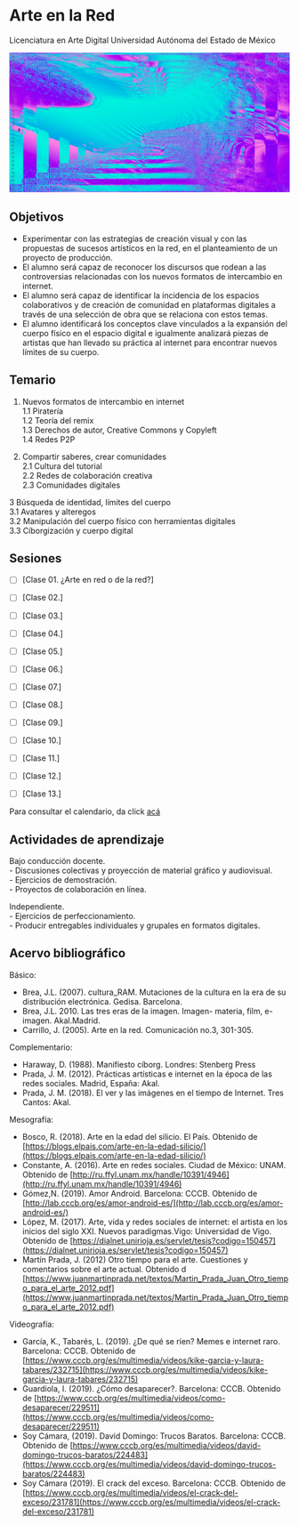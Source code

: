 # Arte en la Red
Licenciatura en Arte Digital 
Universidad Autónoma del Estado de México

![portada](https://github.com/MarianneTeixido/ABCDigital2021/blob/main/img/portada.png)

## Objetivos
- Experimentar con las estrategias de creación visual y con las propuestas de sucesos artísticos en
la red, en el planteamiento de un proyecto de producción.  
- El alumno será capaz de reconocer los discursos que rodean a las controversias
relacionadas con los nuevos formatos de intercambio en internet.  
- El alumno será capaz de identificar la incidencia de los espacios colaborativos y de
creación de comunidad en plataformas digitales a través de una selección de obra que se relaciona
con estos temas.   
- El alumno identificará los conceptos clave vinculados a la expansión del cuerpo físico
en el espacio digital e igualmente analizará piezas de artistas que han llevado su práctica al
internet para encontrar nuevos límites de su cuerpo.  
  
## Temario

1. Nuevos formatos de intercambio en internet  
1.1 Piratería  
1.2 Teoría del remix  
1.3 Derechos de autor, Creative Commons y Copyleft  
1.4 Redes P2P  

2. Compartir saberes, crear comunidades  
2.1 Cultura del tutorial  
2.2 Redes de colaboración creativa  
2.3 Comunidades digitales  

3 Búsqueda de identidad, límites del cuerpo  
3.1 Avatares y alteregos  
3.2 Manipulación del cuerpo físico con herramientas digitales  
3.3 Cíborgización y cuerpo digital  

## Sesiones

- [ ] [Clase 01. ¿Arte en red o de la red?]

- [ ] [Clase 02.]

- [ ] [Clase 03.]

- [ ] [Clase 04.]

- [ ] [Clase 05.]

- [ ] [Clase 06.]

- [ ] [Clase 07.]

- [ ] [Clase 08.]

- [ ] [Clase 09.]

- [ ] [Clase 10.]

- [ ] [Clase 11.]

- [ ] [Clase 12.]

- [ ] [Clase 13.]

Para consultar el calendario, da click [acá]()

## Actividades de aprendizaje

Bajo conducción docente.   
	- Discusiones colectivas y proyección de material gráfico y audiovisual.   
	- Ejercicios de demostración.   
	- Proyectos de colaboración en línea.   

Independiente.   
	- Ejercicios de perfeccionamiento.   
	- Producir entregables individuales y grupales en formatos digitales.   
	

## Acervo bibliográfico  

Básico:  
- Brea, J.L. (2007). cultura_RAM. Mutaciones de la cultura en la era de su distribución electrónica. Gedisa. Barcelona.  
- Brea, J.L. 2010. Las tres eras de la imagen. Imagen- materia, film, e-imagen. Akal.Madrid.  
- Carrillo, J. (2005). Arte en la red. Comunicación no.3, 301-305.  


Complementario:  
- Haraway, D. (1988). Manifiesto cíborg. Londres: Stenberg Press  
- Prada, J. M. (2012). Prácticas artísticas e internet en la época de las redes sociales. Madrid, España: Akal.  
- Prada, J. M. (2018). El ver y las imágenes en el tiempo de Internet. Tres Cantos: Akal.  


Mesografía:  
- Bosco, R. (2018). Arte en la edad del silicio. El País. Obtenido de [https://blogs.elpais.com/arte-en-la-edad-silicio/](https://blogs.elpais.com/arte-en-la-edad-silicio/)  
- Constante, A. (2016). Arte en redes sociales. Ciudad de México: UNAM. Obtenido de [http://ru.ffyl.unam.mx/handle/10391/4946](http://ru.ffyl.unam.mx/handle/10391/4946)  
- Gómez,N. (2019). Amor Android. Barcelona: CCCB. Obtenido de [http://lab.cccb.org/es/amor-android-es/](http://lab.cccb.org/es/amor-android-es/)  
- López, M. (2017). Arte, vida y redes sociales de internet: el artista en los inicios del siglo XXI. Nuevos paradigmas.Vigo: Universidad de Vigo. Obtenido de [https://dialnet.unirioja.es/servlet/tesis?codigo=150457](https://dialnet.unirioja.es/servlet/tesis?codigo=150457)  
- Martín Prada, J. (2012) Otro tiempo para el arte. Cuestiones y comentarios sobre el arte actual. Obtenido d 
[https://www.juanmartinprada.net/textos/Martin_Prada_Juan_Otro_tiempo_para_el_arte_2012.pdf](https://www.juanmartinprada.net/textos/Martin_Prada_Juan_Otro_tiempo_para_el_arte_2012.pdf)  


Videografía:  
- García, K., Tabarés, L. (2019). ¿De qué se ríen? Memes e internet raro. Barcelona: CCCB. Obtenido de [https://www.cccb.org/es/multimedia/videos/kike-garcia-y-laura-tabares/232715](https://www.cccb.org/es/multimedia/videos/kike-garcia-y-laura-tabares/232715)  
- Guardiola, I. (2019). ¿Cómo desaparecer?. Barcelona: CCCB. Obtenido de [https://www.cccb.org/es/multimedia/videos/como-desaparecer/229511](https://www.cccb.org/es/multimedia/videos/como-desaparecer/229511)  
- Soy Cámara, (2019). David Domingo: Trucos Baratos. Barcelona: CCCB. Obtenido de [https://www.cccb.org/es/multimedia/videos/david-domingo-trucos-baratos/224483](https://www.cccb.org/es/multimedia/videos/david-domingo-trucos-baratos/224483)  
- Soy Cámara (2019). El crack del exceso. Barcelona: CCCB. Obtenido de [https://www.cccb.org/es/multimedia/videos/el-crack-del-exceso/231781](https://www.cccb.org/es/multimedia/videos/el-crack-del-exceso/231781)  



